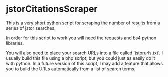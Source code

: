 # jstorCitationsScraper
This is a very short python script for scraping the number of results from a series of jstor searches.

In order for this script to work you will need the requests and bs4 python libraries.

You will also need to place your search URLs into a file called 'jstorurls.txt'. I usually build this file using a php script, but you could just as easily do it with python. In a future version of this script, I may add a feature that allows you to build the URLs automatically from a list of search terms.
